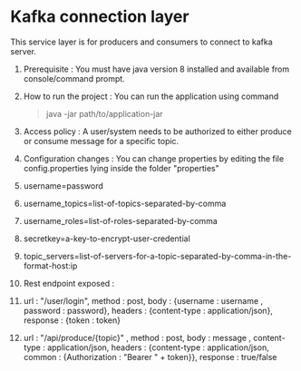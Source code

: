 # Kafka connection layer
This service layer is for producers and consumers to connect to kafka server.

 1. Prerequisite :
 You must have java version 8 installed and available from console/command prompt.
 
 2. How to run the project :
 You can run the application using command 
 

    >java -jar path/to/application-jar
    
 3. Access policy :
A user/system needs to be authorized to either produce or consume message for a specific topic.

 4. Configuration changes :
 You can change properties by editing the file config.properties lying inside the folder "properties"
1. username=password
2. username_topics=list-of-topics-separated-by-comma
3. username_roles=list-of-roles-separated-by-comma
4. secretkey=a-key-to-encrypt-user-credential
5. topic_servers=list-of-servers-for-a-topic-separated-by-comma-in-the-format-host:ip

 5. Rest endpoint exposed :
1. url : "/user/login", method : post, body : {username : username , password : password}, headers : {content-type : application/json}, response : {token : token}
2. url : "/api/produce/{topic}" , method : post, body : message , content-type : application/json, headers : {content-type : application/json, common : {Authorization : "Bearer " + token}}, response : true/false
 

